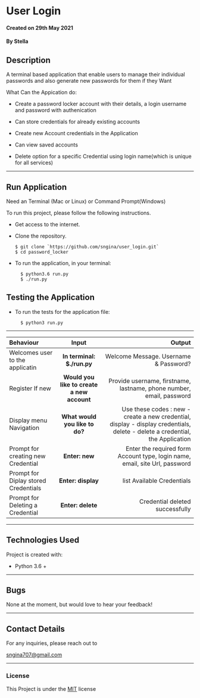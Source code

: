 # User Login

#### Created on 29th May 2021
#### By Stella

## Description 

A terminal based application that enable users to manage their individual passwords and also generate new passwords for them if they Want

What Can the Appication do:

* Create a password locker account with their details, a login username and password with authenication

* Can store credentials for already existing accounts

* Create new Account credentials in the Application


* Can view saved accounts 

* Delete option for a specific Credential using login name(which is unique for all services)




---

## Run Application
Need an Terminal (Mac or Linux) or Command Prompt(Windows)

To run this project, please follow the following instructions.
* Get access to the internet.
* Clone the repository.

      $ git clone `https://github.com/sngina/user_login.git`
      $ cd password_locker

* To run the application, in your terminal:

        $ python3.6 run.py
        $ ./run.py

## Testing the Application
* To run the tests for the application file:

        $ python3 run.py

---

| Behaviour | Input | Output |
| :---------------- | :---------------: | ------------------: |
| Welcomes user to the applicatin | **In terminal: $./run.py** | Welcome Message. Username & Password? |
| Register If new | **Would you like to create a new account** | Provide username, firstname, lastname, phone number, email, password |
| Display menu Navigation | **What would you like to do?** | Use these codes : new - create a new credential, display - display credentials, delete - delete a credential,   the Application  |
| Prompt for creating new Credential | **Enter: new** | Enter the required form Account type, login name, email, site Url, password |
| Prompt for Diplay stored Credentials | **Enter: display** | list Available Credentials |
| Prompt for Deleting a Credential | **Enter: delete** | Credential deleted successfully |



---
## Technologies Used
Project is created with:
* Python 3.6 +

---

## Bugs

None at the moment, but would love to hear your feedback!

---

## Contact Details
For any inquiries, please reach out to

sngina707@gmail.com



---

### License
This Project is under the [MIT](LICENSE) license